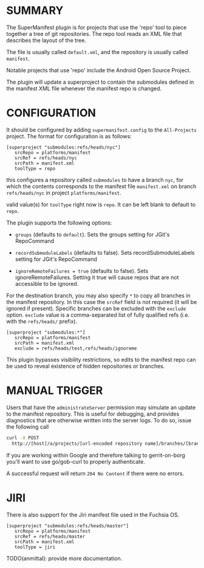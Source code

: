 SUMMARY
=======

The SuperManifest plugin is for projects that use the 'repo' tool to piece
together a tree of git repositories. The repo tool reads an XML file that
describes the layout of the tree.

The file is usually called `default.xml`, and the repository is usually called
`manifest`.

Notable projects that use 'repo' include the Android Open Source Project.

The plugin will update a superproject to contain the submodules defined in the
manifest XML file whenever the manifest repo is changed.


CONFIGURATION
=============

It should be configured by adding `supermanifest.config` to the
`All-Projects` project. The format for configuration is as follows:


```
[superproject "submodules:refs/heads/nyc"]
   srcRepo = platforms/manifest
   srcRef = refs/heads/nyc
   srcPath = manifest.xml
   toolType = repo
```

this configures a repository called `submodules` to have a branch
`nyc`, for which the contents corresponds to the manifest file
`manifest.xml` on branch `refs/heads/nyc` in project `platforms/manifest`.

valid value(s) for `toolType` right now is `repo`. It can be left blank to
default to `repo`.

The plugin supports the following options:

*  `groups` (defaults to `default`). Sets the groups setting for JGit's
   RepoCommand

*  `recordSubmoduleLabels` (defaults to false). Sets recordSubmoduleLabels
   setting for JGit's RepoCommand

*  `ignoreRemoteFailures = true` (defaults to false). Sets ignoreRemoteFailures.
   Setting it true will cause repos that are not accessible to be ignored.


For the destination branch, you may also specify `*` to copy all branches in the
manifest repository. In this case the `srcRef` field is not required (it will be
ignored if present). Specific branches can be excluded with the `exclude`
option. `exclude` value is a comma-separated list of fully qualified refs
(i.e. with the `refs/heads/` prefix).

```
[superproject "submodules:*"]
   srcRepo = platforms/manifest
   srcPath = manifest.xml
   exclude = refs/heads/test,refs/heads/ignoreme
```

This plugin bypasses visibility restrictions, so edits to the manifest
repo can be used to reveal existence of hidden repositories or
branches.


MANUAL TRIGGER
==============

Users that have the `administrateServer` permission may simulate an update to
the manifest repository. This is useful for debugging, and provides diagnostics
that are otherwise written into the server logs. To do so, issue the following
call

```sh
curl -X POST
  http://[host]/a/projects/[url-encoded repository name]/branches/[branch name]/update_manifest
```

If you are working within Google and therefore talking to gerrit-on-borg you'll
want to use go/gob-curl to properly authenticate.

A successful request will return `204 No Content` if there were no errors.

JIRI
====

There is also support for the Jiri manifest file used in the Fuchsia OS.

```
[superproject "submodules:refs/heads/master"]
   srcRepo = platforms/manifest
   srcRef = refs/heads/master
   srcPath = manifest.xml
   toolType = jiri
```

TODO(anmittal): provide more documentation.
